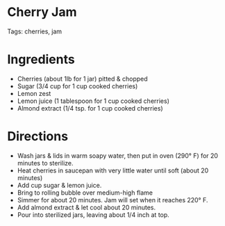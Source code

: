 # Cherry Jam

Tags: cherries, jam

# Ingredients

- Cherries (about 1lb for 1 jar) pitted & chopped
- Sugar (3/4 cup for 1 cup cooked cherries)
- Lemon zest
- Lemon juice (1 tablespoon for 1 cup cooked cherries)
- Almond extract (1/4 tsp. for 1 cup cooked cherries)

# Directions

- Wash jars & lids in warm soapy water, then put in oven (290° F) for 20 minutes to sterilize.
- Heat cherries in saucepan with very little water until soft (about 20 minutes)
- Add cup sugar & lemon juice.
- Bring to rolling bubble over medium-high flame
- Simmer for about 20 minutes. Jam will set when it reaches 220° F.
- Add almond extract & let cool about 20 minutes.
- Pour into sterilized jars, leaving about 1/4 inch at top.